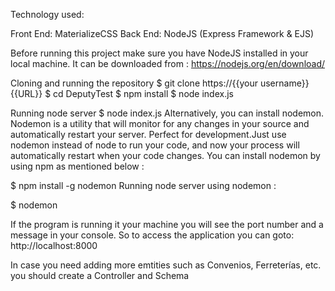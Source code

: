 Technology used:

Front End: MaterializeCSS
Back End: NodeJS (Express Framework & EJS)


Before running this project make sure you have NodeJS installed in your local machine. 
It can be downloaded from :
https://nodejs.org/en/download/


Cloning and running the repository
$ git clone https://{{your username}}{{URL}}
$ cd DeputyTest
$ npm install
$ node index.js

Running node server
$ node index.js
Alternatively, you can install nodemon. Nodemon is a utility that will monitor for any changes in your source and automatically restart your server. Perfect for development.Just use nodemon instead of node to run your code, and now your process will automatically restart when your code changes. You can install nodemon by using npm as mentioned below :

$ npm install -g nodemon
Running node server using nodemon :

$ nodemon

If the program is running it your machine you will see the port number and a message in your console.
So to access the application you can goto:
http://localhost:8000

In case you need adding more emtities such as Convenios, Ferreterías, etc. you should create a Controller and Schema